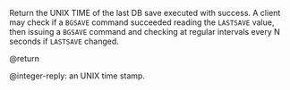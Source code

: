 

Return the UNIX TIME of the last DB save executed with success.
A client may check if a `BGSAVE` command succeeded reading the `LASTSAVE`
value, then issuing a `BGSAVE` command and checking at regular intervals
every N seconds if `LASTSAVE` changed.

@return

@integer-reply: an UNIX time stamp.
